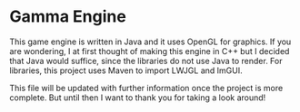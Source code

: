 # Gamma Engine
This game engine is written in Java and it uses OpenGL for graphics. If you are wondering, I at first thought of making this engine in C++ but I decided that Java would suffice, since the libraries do not use Java to render. For libraries, this project uses Maven to import LWJGL and ImGUI.

This file will be updated with further information once the project is more complete. But until then I want to thank you for taking a look around!
